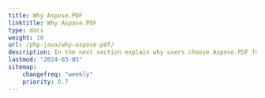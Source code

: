 ```yaml
---
title: Why Aspose.PDF
linktitle: Why Aspose.PDF
type: docs
weight: 10
url: /php-java/why-aspose-pdf/
description: In the next section explain why users choose Aspose.PDF for PHP via Java to work with documents.
lastmod: "2024-03-05"
sitemap:
    changefreq: "weekly"
    priority: 0.7
---
```


